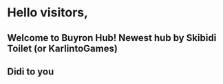 # Hello visitors,
## Welcome to Buyron Hub! Newest hub by Skibidi Toilet (or KarlintoGames)
## Didi to you
